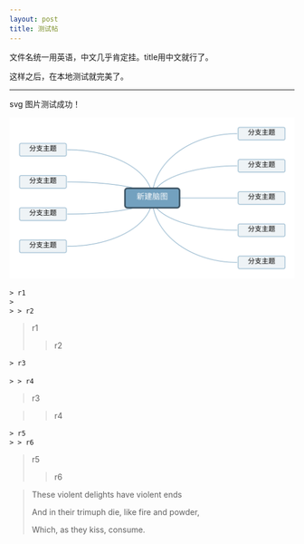 ```yaml
---
layout: post
title: 测试帖
---
```


文件名统一用英语，中文几乎肯定挂。title用中文就行了。

这样之后，在本地测试就完美了。

---
svg 图片测试成功！

![svgtest](/images/svgtest.svg)

```
> r1
> 
> > r2
```
> r1
> 
> > r2





```
> r3

> > r4
```
> r3

> > r4

```
> r5
> > r6
```
> r5
> > r6

> These violent delights have violent ends
>
> And in their trimuph die, like fire and powder,
>
> Which, as they kiss, consume.
